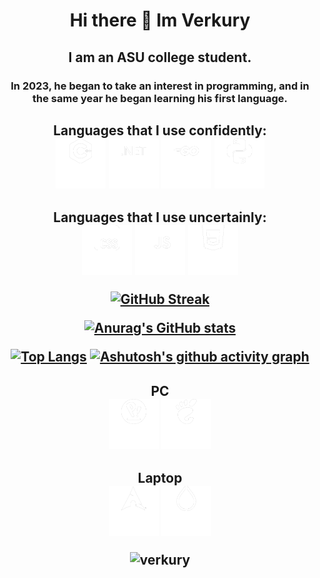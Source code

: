 <h1 align="center"> Hi there 👋 Im Verkury
<h2 align="center"> I am an ASU college student.
<h3 align="center"> In 2023, he began to take an interest in programming, and in the same year he began learning his first language.
<h2 align="center"> Languages that I use confidently:
<div align="centr">
        <img src="imgs/cplusplus.png" width="80" height="80" >
        <img src="imgs/dotnet.png" width="80" height="80">
        <img src="imgs/go.png" width="80" height="80">
        <img src="imgs/python.png" width="80" height="80">
</div>
<h2 align="center"> Languages that I use uncertainly:
<div align="centr">
        <img src="imgs/css.png" width="80" height="80">
        <img src="imgs/javascript.png" width="80" height="80">
        <img src="imgs/html5.png" width="80" height="80">
</div>

<div>


[![GitHub Streak](https://github-readme-streak-stats.herokuapp.com/?user=verkury&theme=dark)](https://git.io/streak-stats)
</div>

<div>

[![Anurag's GitHub stats](https://github-readme-stats.vercel.app/api?username=verkury&theme=dark)](https://github.com/anuraghazra/github-readme-stats)
</div>

[![Top Langs](https://github-readme-stats.vercel.app/api/top-langs/?username=verkury&theme=dark)](https://github.com/anuraghazra/github-readme-stats)
[![Ashutosh's github activity graph](https://github-readme-activity-graph.vercel.app/graph?username=verkury&theme=react-dark)](https://github.com/ashutosh00710/github-readme-activity-graph)

<h2 align="center"> PC
<div align="sentr">
    <img src="imgs/popos.png" width="80" height="80">
    <img src="imgs/gnome.png" width="80" height="80">
</div>
<h2 align="center"> Laptop
<div align="senter">
    <img src="imgs/archlinux.png" width="80" height="80">
    <img src="imgs/hyprland.png" width="80" height="80">
</div>

<p align="center">
  <img src="https://komarev.com/ghpvc/?username=verkury&label=Profile%20views&color=0e75b6&style=flat" alt="verkury" />
</p>